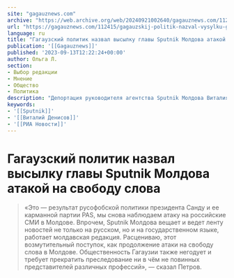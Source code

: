 ```yaml
---
site: "gagauznews.com"
archive: "https://web.archive.org/web/20240921002640/gagauznews.com/112415/gagauzskij-politik-nazval-vysylku-glavy-sputnik-moldova-atakoj-na-svobodu-slova.html"
url: "https://gagauznews.com/112415/gagauzskij-politik-nazval-vysylku-glavy-sputnik-moldova-atakoj-na-svobodu-slova.html"
language: ru
title: "Гагаузский политик назвал высылку главы Sputnik Молдова атакой на свободу слова"
publication: '[[Gagauznews]]'
published: '2023-09-13T12:22:24+00:00'
author: Ольга Л.
section:
- Выбор редакции
- Мнение
- Общество
- Политика
description: "Депортация руководителя агентства Sputnik Молдова Виталия Денисова – это возобновление атаки на свободу слова в стране, заявил РИА Новости лидер движения «Народный союз Гагаузии», депутат парламента автономии Виктор Петров, комментируя депортацию руководителя Sputnik Молдова Виталия Денисова. В среду Денисов сообщил РИА Новости, что его депортируют из Молдовы, выдано предписание о 10-летнем запрете на въезд в страну, поскольку он якобы представляет угрозу для национальной безопасности. «Это — результат русофобской политики президента Санду и ее карманной партии PAS, мы снова наблюдаем атаку на российские СМИ в Молдове. Впрочем, Sputnik Молдова вещает и ведет ленту новостей не только на русском, но и на […]"
keywords:
- '[[Sputnik]]'
- '[[Виталий Денисов]]'
- '[[РИА Новости]]'
---
```


# Гагаузский политик назвал высылку главы Sputnik Молдова атакой на свободу слова

> «Это — результат русофобской политики президента Санду и ее карманной партии PAS, мы снова наблюдаем атаку на российские СМИ в Молдове. Впрочем, Sputnik Молдова вещает и ведет ленту новостей не только на русском, но и на государственном языке, работает молдавская редакция. Расцениваю, этот возмутительный поступок, как продолжение атаки на свободу слова в Молдове. Общественность Гагаузии также негодует и требует прекратить преследование ни в чём не повинных представителей различных профессий», — сказал Петров.